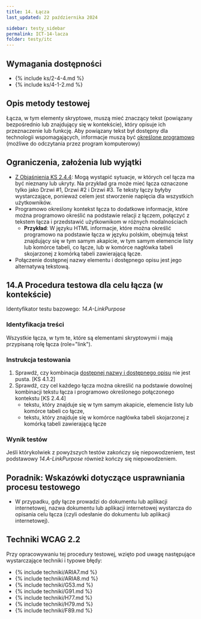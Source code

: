 ```yaml
---
title: 14. Łącza
last_updated: 22 października 2024

sidebar: testy_sidebar
permalink: ICT-14-lacza
folder: testy/itc
---
```


## Wymagania dostępności
- {% include ks/2-4-4.md %}
- {% include ks/4-1-2.md %}

## Opis metody testowej
Łącza, w tym elementy skryptowe, muszą mieć znaczący tekst (powiązany bezpośrednio lub znajdujący się w&nbsp;kontekście), który opisuje ich przeznaczenie lub funkcję. Aby powiązany tekst był dostępny dla technologii wspomagających, informacje muszą być 
<a href="#" data-toggle="tooltip" data-original-title="{{site.data.glossary.okreslony_programowo | strip_html | replace: '*', ''}}">określone programowo</a> (możliwe do odczytania przez program komputerowy)

## Ograniczenia, założenia lub wyjątki
-   [Z Objaśnienia KS 2.4.4](https://wcag.irdpl.pl/understanding/cel-lacza-w-kontekscie.html): Mogą wystąpić sytuacje, w których cel łącza ma być nieznany lub ukryty. Na przykład gra może mieć łącza oznaczone tylko jako Drzwi #1, Drzwi #2 i Drzwi #3. Te teksty łączy byłyby wystarczające, ponieważ celem jest stworzenie napięcia dla wszystkich użytkowników.
-   Programowo określony kontekst łącza to dodatkowe informacje, które można programowo określić na podstawie relacji z łączem, połączyć z tekstem łącza i przedstawić użytkownikom w różnych modalnościach
    - **Przykład**: W języku HTML informacje, które można określić programowo na podstawie łącza w języku polskim, obejmują tekst znajdujący się w tym samym akapicie, w tym samym elemencie listy lub komórce tabeli, co łącze, lub w komórce nagłówka tabeli skojarzonej z komórką tabeli zawierającą łącze.
-   Połączenie dostępnej nazwy elementu i dostępnego opisu jest jego alternatywą tekstową.

## 14.A Procedura testowa dla celu łącza (w kontekście)
Identyfikator testu bazowego: _14.A-LinkPurpose_

### Identyfikacja treści
Wszystkie łącza, w tym te, które są elementami skryptowymi i mają przypisaną rolę łącza (role="link").

### Instrukcja testowania

1. Sprawdź, czy kombinacja [dostępnej nazwy i dostępnego opisu](https://www.w3.org/TR/html-aam-1.0/#accessible-name-and-description-computation) nie jest pusta. [KS 4.1.2]
2.  Sprawdź, czy cel każdego łącza można określić na podstawie dowolnej kombinacji tekstu łącza i programowo określonego połączonego kontekstu [KS 2.4.4]
    - tekstu, który znajduje się w tym samym akapicie, elemencie listy lub komórce tabeli co łącze,
	- tekstu, który znajduje się w komórce nagłówka tabeli skojarzonej z komórką tabeli zawierającą łącze

### Wynik testów


Jeśli którykolwiek z powyższych testów zakończy się niepowodzeniem, test podstawowy  _14.A-LinkPurpose_ również kończy się niepowodzeniem.

##  Poradnik: Wskazówki dotyczące usprawniania procesu testowego
-   W przypadku, gdy łącze prowadzi do dokumentu lub aplikacji internetowej, nazwa dokumentu lub aplikacji internetowej wystarcza do opisania celu łącza (czyli odesłanie do dokumentu lub aplikacji internetowej).

## Techniki WCAG 2.2
Przy opracowywaniu tej procedury testowej, wzięto pod uwagę następujące wystarczające techniki i typowe błędy:

- {% include techniki/ARIA7.md %}
- {% include techniki/ARIA8.md %}
- {% include techniki/G53.md %}
- {% include techniki/G91.md %}
- {% include techniki/H77.md %}
- {% include techniki/H79.md %}
- {% include techniki/F89.md %}

